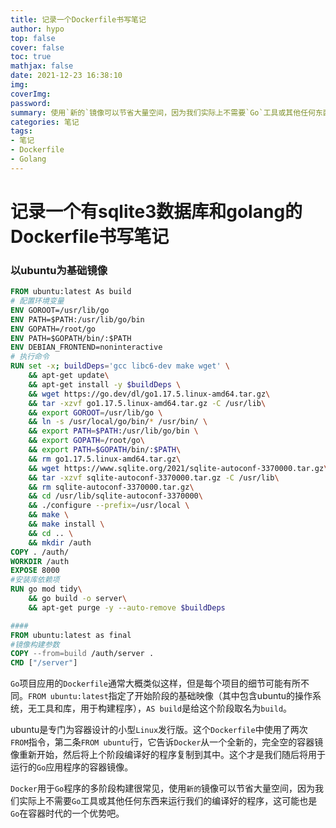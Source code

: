 ```yaml
---
title: 记录一个Dockerfile书写笔记
author: hypo
top: false
cover: false
toc: true
mathjax: false
date: 2021-12-23 16:38:10
img:
coverImg:
password:
summary: 使用`新的`镜像可以节省大量空间，因为我们实际上不需要`Go`工具或其他任何东西来运行我们的编译好的程序，这可能也是`Go`在容器时代的一个优势吧。
categories: 笔记
tags:
- 笔记
- Dockerfile
- Golang
---
```

# 记录一个有sqlite3数据库和golang的Dockerfile书写笔记

### 以ubuntu为基础镜像

```dockerfile
FROM ubuntu:latest As build
# 配置环境变量
ENV GOROOT=/usr/lib/go
ENV PATH=$PATH:/usr/lib/go/bin
ENV GOPATH=/root/go
ENV PATH=$GOPATH/bin/:$PATH
ENV DEBIAN_FRONTEND=noninteractive
# 执行命令
RUN set -x; buildDeps='gcc libc6-dev make wget' \
    && apt-get update\
    && apt-get install -y $buildDeps \
    && wget https://go.dev/dl/go1.17.5.linux-amd64.tar.gz\
    && tar -xzvf go1.17.5.linux-amd64.tar.gz -C /usr/lib\
    && export GOROOT=/usr/lib/go \
    && ln -s /usr/local/go/bin/* /usr/bin/ \
    && export PATH=$PATH:/usr/lib/go/bin \
    && export GOPATH=/root/go\
    && export PATH=$GOPATH/bin/:$PATH\
    && rm go1.17.5.linux-amd64.tar.gz\
    && wget https://www.sqlite.org/2021/sqlite-autoconf-3370000.tar.gz\
    && tar -xzvf sqlite-autoconf-3370000.tar.gz -C /usr/lib\
    && rm sqlite-autoconf-3370000.tar.gz\
    && cd /usr/lib/sqlite-autoconf-3370000\
    && ./configure --prefix=/usr/local \
    && make \
    && make install \
    && cd .. \
    && mkdir /auth
COPY . /auth/
WORKDIR /auth
EXPOSE 8000
#安装库依赖项
RUN go mod tidy\
    && go build -o server\
    && apt-get purge -y --auto-remove $buildDeps

####
FROM ubuntu:latest as final
#镜像构建参数
COPY --from=build /auth/server .
CMD ["/server"]
```

`Go`项目应用的`Dockerfile`通常大概类似这样，但是每个项目的细节可能有所不同。`FROM ubuntu:latest`指定了开始阶段的基础映像（其中包含ubuntu的操作系统，无工具和库，用于构建程序），`AS build`是给这个阶段取名为`build`。

ubuntu是专门为容器设计的小型`Linux`发行版。这个`Dockerfile`中使用了两次`FROM`指令，第二条`FROM ubuntu`行，它告诉`Docker`从一个全新的，完全空的容器镜像重新开始，然后将上个阶段编译好的程序复制到其中。这个才是我们随后将用于运行的`Go`应用程序的容器镜像。

`Docker`用于`Go`程序的多阶段构建很常见，使用`新的`镜像可以节省大量空间，因为我们实际上不需要`Go`工具或其他任何东西来运行我们的编译好的程序，这可能也是`Go`在容器时代的一个优势吧。